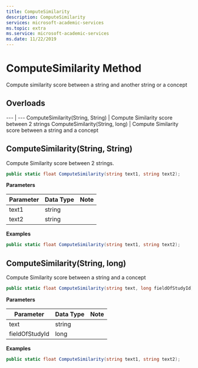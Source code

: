 ```yaml
---
title: ComputeSimilarity
description: ComputeSimilarity
services: microsoft-academic-services
ms.topic: extra
ms.service: microsoft-academic-services
ms.date: 11/22/2019
---
```

# ComputeSimilarity Method

Compute similarity score between a string and another string or a concept

## Overloads

--- | ---
ComputeSimilarity(String, String) | Compute Similarity score between 2 strings
ComputeSimilarity(String, long) | Compute Similarity score between a string and a concept

## ComputeSimilarity(String, String)

Compute Similarity score between 2 strings.

   ```C#
   public static float ComputeSimilarity(string text1, string text2);
   ```

**Parameters**

Parameter | Data Type | Note
--- | --- | ---
text1 | string | 
text2 | string | 

**Examples**

   ```C#
   public static float ComputeSimilarity(string text1, string text2);
   ```

## ComputeSimilarity(String, long)

Compute Similarity score between a string and a concept

   ```C#
   public static float ComputeSimilarity(string text, long fieldOfStudyId);
   ```

**Parameters**

Parameter | Data Type | Note
--- | --- | ---
text | string | 
fieldOfStudyId | long | 

**Examples**

   ```C#
   public static float ComputeSimilarity(string text1, string text2);
   ```
